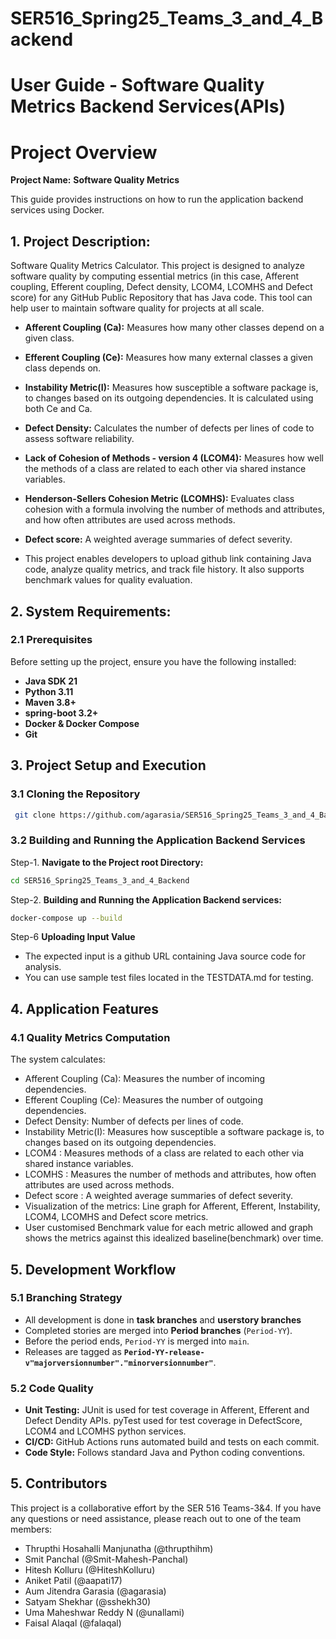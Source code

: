 # SER516_Spring25_Teams_3_and_4_Backend

# User Guide - Software Quality Metrics Backend Services(APIs)

# Project Overview

**Project Name:** **Software Quality Metrics**

This guide provides instructions on how to run the application backend services using Docker.

## 1. Project Description:
Software Quality Metrics Calculator. This project is designed to analyze software quality by computing essential metrics (in this case, Afferent coupling, Efferent coupling, Defect density, LCOM4, LCOMHS and Defect score) for any GitHub Public Repository that has Java code. This tool can help user to maintain software quality for projects at all scale.
* **Afferent Coupling (Ca):** Measures how many other classes depend on a given class.
* **Efferent Coupling (Ce):** Measures how many external classes a given class depends on.
* **Instability Metric(I):** Measures how susceptible a software package is, to changes based on its outgoing dependencies. It is calculated using both Ce and Ca.
* **Defect Density:** Calculates the number of defects per lines of code to assess software reliability.
* **Lack of Cohesion of Methods - version 4 (LCOM4):** Measures how well the methods of a class are related to each other via shared instance variables.
* **Henderson-Sellers Cohesion Metric (LCOMHS):** Evaluates class cohesion with a formula involving the number of methods and attributes, and how often attributes are used across methods.
* **Defect score:** A weighted average summaries of defect severity.

* This project enables developers to upload github link containing Java code, analyze quality metrics, and track file history. It also supports benchmark values for quality evaluation.

## 2. System Requirements:

### 2.1 Prerequisites

Before setting up the project, ensure you have the following installed:
* **Java SDK 21**
* **Python 3.11**
* **Maven 3.8+**
* **spring-boot 3.2+**
* **Docker & Docker Compose**
* **Git**

## 3. Project Setup and Execution

### 3.1 Cloning the Repository
   ```bash
    git clone https://github.com/agarasia/SER516_Spring25_Teams_3_and_4_Backend.git
```

### 3.2 Building and Running the Application Backend Services

Step-1. **Navigate to the Project root Directory:**
   ```bash
   cd SER516_Spring25_Teams_3_and_4_Backend
   ```
Step-2. **Building and Running the Application Backend services:**
   ```bash
   docker-compose up --build
   ```

Step-6 **Uploading Input Value**

- The expected input is a github URL containing Java source code for analysis.
- You can use sample test files located in the TESTDATA.md for testing.

## 4. Application Features
### 4.1 Quality Metrics Computation

The system calculates:

* Afferent Coupling (Ca): Measures the number of incoming dependencies. 
* Efferent Coupling (Ce): Measures the number of outgoing dependencies.
* Defect Density: Number of defects per lines of code.
* Instability Metric(I): Measures how susceptible a software package is, to changes based on its outgoing dependencies.
* LCOM4 :  Measures methods of a class are related to each other via shared instance variables.
* LCOMHS : Measures the number of methods and attributes, how often attributes are used across methods.
* Defect score : A weighted average summaries of defect severity.
* Visualization of the metrics: Line graph for Afferent, Efferent, Instability, LCOM4, LCOMHS and Defect score metrics.
* User customised Benchmark value for each metric allowed and graph shows the metrics against this idealized baseline(benchmark) over time.

## 5. Development Workflow

### 5.1 Branching Strategy

- All development is done in **task branches** and **userstory branches**
- Completed stories are merged into **Period branches** (`Period-YY`).
- Before the period ends, `Period-YY` is merged into `main`.
- Releases are tagged as **`Period-YY-release-v"majorversionnumber"."minorversionnumber"`**.

### 5.2 Code Quality

- **Unit Testing:** JUnit is used for test coverage in Afferent, Efferent and Defect Dendity APIs. pyTest used for test coverage in DefectScore, LCOM4 and LCOMHS python services.
- **CI/CD:** GitHub Actions runs automated build and tests on each commit.
- **Code Style:** Follows standard Java and Python coding conventions.

## 5. Contributors

This project is a collaborative effort by the SER 516 Teams-3&4. If you have any questions or need assistance, please reach out to one of the team members:
- Thrupthi Hosahalli Manjunatha (@thrupthihm)
- Smit Panchal (@Smit-Mahesh-Panchal)
- Hitesh Kolluru (@HiteshKolluru)
- Aniket Patil (@aapati17)
- Aum Jitendra Garasia (@agarasia)
- Satyam Shekhar (@sshekh30)
- Uma Maheshwar Reddy N (@unallami)
- Faisal Alaqal (@falaqal)
